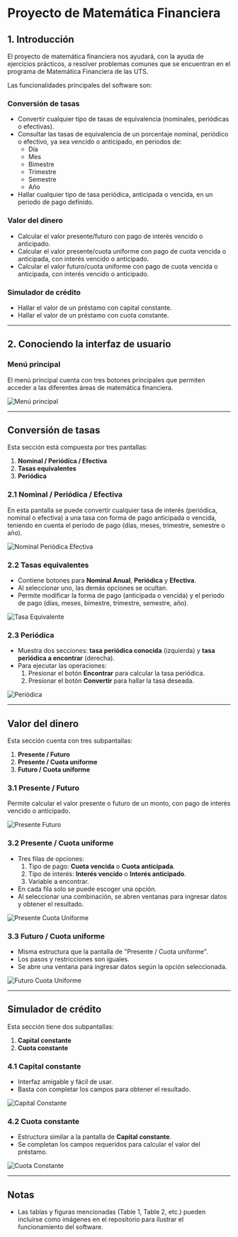 # Proyecto de Matemática Financiera

## 1. Introducción

El proyecto de matemática financiera nos ayudará, con la ayuda de ejercicios prácticos, a resolver problemas comunes que se encuentran en el programa de Matemática Financiera de las UTS.

Las funcionalidades principales del software son:

### Conversión de tasas
- Convertir cualquier tipo de tasas de equivalencia (nominales, periódicas o efectivas).
- Consultar las tasas de equivalencia de un porcentaje nominal, periódico o efectivo, ya sea vencido o anticipado, en periodos de:
  - Día
  - Mes
  - Bimestre
  - Trimestre
  - Semestre
  - Año
- Hallar cualquier tipo de tasa periódica, anticipada o vencida, en un periodo de pago definido.

### Valor del dinero
- Calcular el valor presente/futuro con pago de interés vencido o anticipado.
- Calcular el valor presente/cuota uniforme con pago de cuota vencida o anticipada, con interés vencido o anticipado.
- Calcular el valor futuro/cuota uniforme con pago de cuota vencida o anticipada, con interés vencido o anticipado.

### Simulador de crédito
- Hallar el valor de un préstamo con capital constante.
- Hallar el valor de un préstamo con cuota constante.

---

## 2. Conociendo la interfaz de usuario

### Menú principal
El menú principal cuenta con tres botones principales que permiten acceder a las diferentes áreas de matemática financiera.

![Menú principal](src/assets/home.PNG)

---

## Conversión de tasas

Esta sección está compuesta por tres pantallas:

1. **Nominal / Periódica / Efectiva**
2. **Tasas equivalentes**
3. **Periódica**

### 2.1 Nominal / Periódica / Efectiva
En esta pantalla se puede convertir cualquier tasa de interés (periódica, nominal o efectiva) a una tasa con forma de pago anticipada o vencida, teniendo en cuenta el periodo de pago (días, meses, trimestre, semestre o año).

![Nominal Periódica Efectiva](src/assets/nominal-periodica-efectiva.PNG)

### 2.2 Tasas equivalentes
- Contiene botones para **Nominal Anual**, **Periódica** y **Efectiva**.
- Al seleccionar uno, las demás opciones se ocultan.
- Permite modificar la forma de pago (anticipada o vencida) y el periodo de pago (días, meses, bimestre, trimestre, semestre, año).

![Tasa Equivalente](src/assets/tasa-equivalente.PNG)

### 2.3 Periódica
- Muestra dos secciones: **tasa periódica conocida** (izquierda) y **tasa periódica a encontrar** (derecha).
- Para ejecutar las operaciones:
  1. Presionar el botón **Encontrar** para calcular la tasa periódica.
  2. Presionar el botón **Convertir** para hallar la tasa deseada.

![Periódica](src/assets/periodica.PNG)

---

## Valor del dinero

Esta sección cuenta con tres subpantallas:

1. **Presente / Futuro**
2. **Presente / Cuota uniforme**
3. **Futuro / Cuota uniforme**

### 3.1 Presente / Futuro
Permite calcular el valor presente o futuro de un monto, con pago de interés vencido o anticipado.

![Presente Futuro](src/assets/presente-futuro.PNG)

### 3.2 Presente / Cuota uniforme
- Tres filas de opciones:
  1. Tipo de pago: **Cuota vencida** o **Cuota anticipada**.
  2. Tipo de interés: **Interés vencido** o **Interés anticipado**.
  3. Variable a encontrar.
- En cada fila solo se puede escoger una opción.
- Al seleccionar una combinación, se abren ventanas para ingresar datos y obtener el resultado.

![Presente Cuota Uniforme](src/assets/presente-cuota.PNG)

### 3.3 Futuro / Cuota uniforme
- Misma estructura que la pantalla de "Presente / Cuota uniforme".
- Los pasos y restricciones son iguales.
- Se abre una ventana para ingresar datos según la opción seleccionada.

![Futuro Cuota Uniforme](src/assets/futuro-cuota.PNG)

---

## Simulador de crédito

Esta sección tiene dos subpantallas:

1. **Capital constante**
2. **Cuota constante**

### 4.1 Capital constante
- Interfaz amigable y fácil de usar.
- Basta con completar los campos para obtener el resultado.

![Capital Constante](src/assets/capital-const.PNG)

### 4.2 Cuota constante
- Estructura similar a la pantalla de **Capital constante**.
- Se completan los campos requeridos para calcular el valor del préstamo.

![Cuota Constante](src/assets/cuota-consta.PNG)

---

## Notas
- Las tablas y figuras mencionadas (Table 1, Table 2, etc.) pueden incluirse como imágenes en el repositorio para ilustrar el funcionamiento del software.
